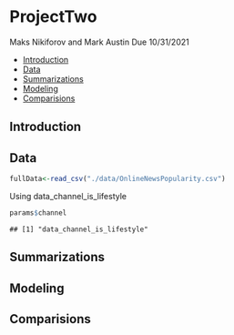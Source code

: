 ProjectTwo
================
Maks Nikiforov and Mark Austin
Due 10/31/2021

-   [Introduction](#introduction)
-   [Data](#data)
-   [Summarizations](#summarizations)
-   [Modeling](#modeling)
-   [Comparisions](#comparisions)

## Introduction

## Data

``` r
fullData<-read_csv("./data/OnlineNewsPopularity.csv")
```

Using data\_channel\_is\_lifestyle

``` r
params$channel
```

    ## [1] "data_channel_is_lifestyle"

## Summarizations

## Modeling

## Comparisions
